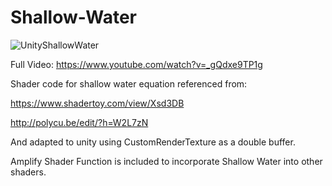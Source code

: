 # Shallow-Water

![UnityShallowWater](https://raw.githubusercontent.com/akauper/Shallow-Water/master/example.gif)

Full Video: https://www.youtube.com/watch?v=_gQdxe9TP1g



Shader code for shallow water equation referenced from:


https://www.shadertoy.com/view/Xsd3DB

http://polycu.be/edit/?h=W2L7zN


And adapted to unity using CustomRenderTexture as a double buffer.


Amplify Shader Function is included to incorporate Shallow Water into other shaders.
